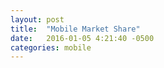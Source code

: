 ```yaml
---
layout: post
title:  "Mobile Market Share"
date:   2016-01-05 4:21:40 -0500
categories: mobile
---
```


